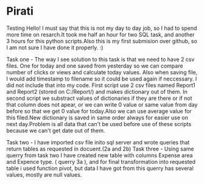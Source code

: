 # Pirati
Testing
Hello!
I must say that this is not my day to day job, so I had to spend more time on resarch.It took me half an hour for two SQL task, and another 3 hours for this python scripts.Also this is my first submision over github, so I am not sure I have done it properly. :)

Task one - The way I see solution to this task is that we need to have 2 csv files. One for today and one saved from yesterday so we can compare number of clicks or views and calculate today values. Also when saving file, I would add timestamp to filename so it could be used again if neccessary. I did not include that into my code. First script use 2 csv files named Report1 and Report2 (stored on C:/Report/) and makes dictionary out of them. In second script we substract values of dictionaries if they are there or if not that column does not apear, or we can write 0 value or same value from day before so that we get 0 value for today.Also we can use average value for this filed.New dictionary is saved in same order always for easier use on next day.Problem is all data that can't be used before use of these scripts because we can't get date out of them.

Task two - I have imported csv file inito sql server and wrote queries that return tables as requested in docuent.(2a and 2b)
Task three - Using same querry from task two I have created new table with columns Expense area and Expence type. ( querry 3a ), and for final transformation into requested table i used function pivot, but data I have got from this querry has several values, mostly are null values.

